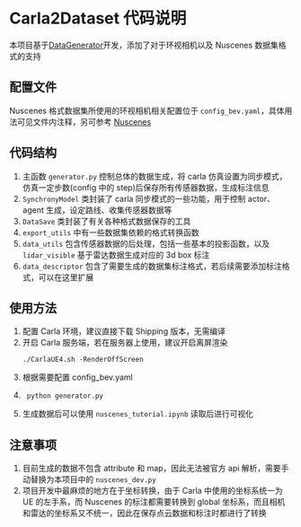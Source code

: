 # Carla2Dataset 代码说明
本项目基于[DataGenerator](https://github.com/mmmmaomao/DataGenerator)开发，添加了对于环视相机以及 Nuscenes 数据集格式的支持

##  配置文件
Nuscenes 格式数据集所使用的环视相机相关配置位于 `config_bev.yaml`，具体用法可见文件内注释，另可参考 [Nuscenes](https://www.nuscenes.org/nuscenes#data-collection)

## 代码结构
1. 主函数 `generator.py` 控制总体的数据生成，将 carla 仿真设置为同步模式，仿真一定步数(config 中的 step)后保存所有传感器数据，生成标注信息
2. `SynchronyModel` 类封装了 carla 同步模式的一些功能，用于控制 actor、agent 生成，设定路线、收集传感器数据等
3. `DataSave` 类封装了有关各种格式数据保存的工具
4. `export_utils` 中有一些数据集依赖的格式转换函数
5. `data_utils` 包含传感器数据的后处理，包括一些基本的投影函数，以及 `lidar_visible` 基于雷达数据生成对应的 3d box 标注
6. `data_descriptor` 包含了需要生成的数据集标注格式，若后续需要添加标注格式，可以在这里扩展

## 使用方法
1. 配置 Carla 环境，建议直接下载 Shipping 版本，无需编译
2. 开启 Carla 服务端，若在服务器上使用，建议开启离屏渲染
   ``` 
   ./CarlaUE4.sh -RenderOffScreen
3. 根据需要配置 config_bev.yaml
4. ```
    python generator.py
5. 生成数据后可以使用 `nuscenes_tutorial.ipynb` 读取后进行可视化

## 注意事项
1. 目前生成的数据不包含 attribute 和 map，因此无法被官方 api 解析，需要手动替换为本项目中的 `nuscenes_dev.py`
2. 项目开发中最麻烦的地方在于坐标转换，由于 Carla 中使用的坐标系统一为 UE 的左手系，而 Nuscenes 的标注都需要转换到 global 坐标系，而且相机和雷达的坐标系又不统一，因此在保存点云数据和标注时都进行了转换